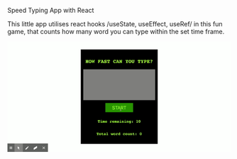 Speed Typing App with React

This little app utilises react hooks /useState, useEffect, useRef/ in this fun game, that counts how many word you can type within the set time frame. 

![](speed-typing-app.gif)